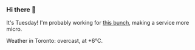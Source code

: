 ### Hi there :wave:

It's Tuesday! I'm probably working for [this bunch](https://github.com/kohofinancial), making a service more micro.

Weather in Toronto: overcast, at +6°C.
